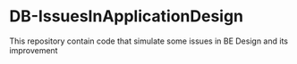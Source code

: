 # DB-IssuesInApplicationDesign
This repository contain code that simulate some issues in BE Design and its improvement 
